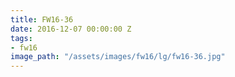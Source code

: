 ```yaml
---
title: FW16-36
date: 2016-12-07 00:00:00 Z
tags:
- fw16
image_path: "/assets/images/fw16/lg/fw16-36.jpg"
---
```


